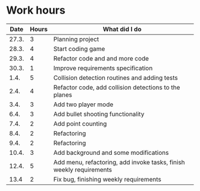# Work hours
Date | Hours | What did I do
---- | ----- | -------------
27.3.| 3     | Planning project
28.3.| 4     | Start coding game
29.3.| 4     | Refactor code and and more code
30.3.| 1     | Improve requirements specification
1.4. | 5     | Collision detection routines and adding tests
2.4. | 4     | Refactor code, add collision detections to the planes
3.4. | 3     | Add two player mode
6.4. | 3     | Add bullet shooting functionality
7.4. | 2     | Add point counting
8.4. | 2     | Refactoring
9.4. | 2     | Refactoring
10.4.| 3     | Add background and some modifications
12.4.| 5     | Add menu, refactoring, add invoke tasks, finish weekly requirements
13.4 | 2     | Fix bug, finishing weekly requirements
